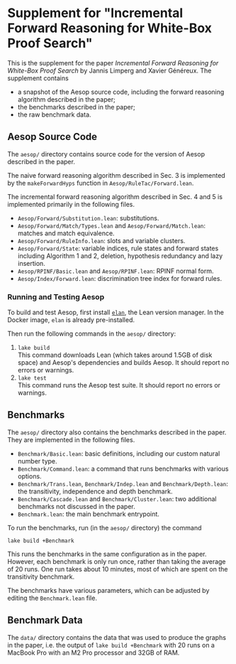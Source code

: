 # Supplement for "Incremental Forward Reasoning for White-Box Proof Search"

This is the supplement for the paper *Incremental Forward Reasoning for
White-Box Proof Search* by Jannis Limperg and Xavier Généreux. The supplement
contains

- a snapshot of the Aesop source code, including the forward reasoning
  algorithm described in the paper;
- the benchmarks described in the paper;
- the raw benchmark data.

## Aesop Source Code

The `aesop/` directory contains source code for the version of Aesop
described in the paper.

The naive forward reasoning algorithm described in Sec. 3 is implemented by the
`makeForwardHyps` function in `Aesop/RuleTac/Forward.lean`.

The incremental forward reasoning algorithm described in Sec. 4 and 5 is
implemented primarily in the following files.

- `Aesop/Forward/Substitution.lean`:
  substitutions.
- `Aesop/Forward/Match/Types.lean` and `Aesop/Forward/Match.lean`:
  matches and match equivalence.
- `Aesop/Forward/RuleInfo.lean`:
  slots and variable clusters.
- `Aesop/Forward/State`:
  variable indices, rule states and forward states including Algorithm 1 and 2,
  deletion, hypothesis redundancy and lazy insertion.
- `Aesop/RPINF/Basic.lean` and `Aesop/RPINF.lean`:
  RPINF normal form.
- `Aesop/Index/Forward.lean`:
  discrimination tree index for forward rules.

### Running and Testing Aesop

To build and test Aesop, first install
[`elan`](https://github.com/leanprover/elan), the Lean version manager.
In the Docker image, `elan` is already pre-installed.

Then run the following commands in the `aesop/` directory:

1. `lake build`  
   This command downloads Lean (which takes around 1.5GB of disk space) and
   Aesop's dependencies and builds Aesop. It should report no errors or
   warnings.
2. `lake test`  
   This command runs the Aesop test suite. It should report no errors or
   warnings.

## Benchmarks

The `aesop/` directory also contains the benchmarks described in the paper.
They are implemented in the following files.

- `Benchmark/Basic.lean`:
  basic definitions, including our custom natural number type.
- `Benchmark/Command.lean`:
  a command that runs benchmarks with various options.
- `Benchmark/Trans.lean`, `Benchmark/Indep.lean` and `Benchmark/Depth.lean`:
  the transitivity, independence and depth benchmark.
- `Benchmark/Cascade.lean` and `Benchmark/Cluster.lean`:
  two additional benchmarks not discussed in the paper.
- `Benchmark.lean`:
  the main benchmark entrypoint.

To run the benchmarks, run (in the `aesop/` directory) the command
```
lake build +Benchmark
```

This runs the benchmarks in the same configuration as in the paper.
However, each benchmark is only run once, rather than taking the average of 20
runs. One run takes about 10 minutes, most of which are spent on the
transitivity benchmark.

The benchmarks have various parameters, which can be adjusted by editing the
`Benchmark.lean` file.

## Benchmark Data

The `data/` directory contains the data that was used to produce the graphs in
the paper, i.e. the output of `lake build +Benchmark` with 20 runs on a MacBook
Pro with an M2 Pro processor and 32GB of RAM.
